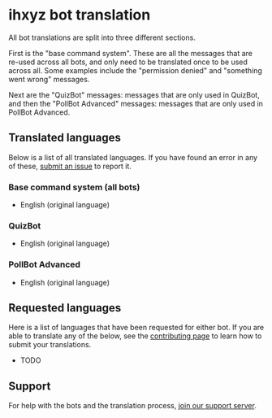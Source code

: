# ihxyz bot translation

All bot translations are split into three different sections.

First is the "base command system". These are all the messages that are re-used across all bots, 
and only need to be translated once to be used across all. Some examples include the 
"permission denied" and "something went wrong" messages. 

Next are the "QuizBot" messages: messages that are only used in QuizBot, and then the 
"PollBot Advanced" messages: messages that are only used in PollBot Advanced.

## Translated languages

Below is a list of all translated languages. If you have found an error in any of 
these, [submit an issue](https://github.com/ihxyz/translations/issues/new) to report it.

### Base command system (all bots)

- English (original language)

### QuizBot

- English (original language)

### PollBot Advanced

- English (original language)

## Requested languages

Here is a list of languages that have been requested for either bot.
If you are able to translate any of the below, see the [contributing page](contributing.md) to learn how to submit your translations.

- TODO

## Support

For help with the bots and the translation process, [join our support server](https://www.ihxyz.dev/bots/support).

